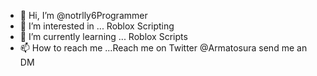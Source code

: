 - 👋 Hi, I’m @notrlly6Programmer
- 👀 I’m interested in ... Roblox Scripting 
- 🌱 I’m currently learning ... Roblox Scripts
- 📫 How to reach me ...Reach me on Twitter @Armatosura send me an DM 
<!---
notrlly6Programmer/notrlly6Programmer is a ✨ special ✨ repository because its `README.md` (this file) appears on your GitHub profile.
You can click the Preview link to take a look at your changes.
--->
